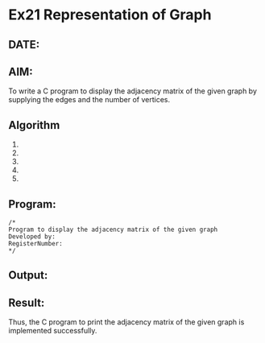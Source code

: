 # Ex21 Representation of Graph
## DATE:
## AIM:
To write a C program to display the adjacency matrix of the given graph by supplying the edges and the number of vertices.

## Algorithm
1. 
2. 
3. 
4.  
5.   

## Program:
```
/*
Program to display the adjacency matrix of the given graph
Developed by: 
RegisterNumber:  
*/
```

## Output:



## Result:
Thus, the C program to print the adjacency matrix of the given graph is implemented successfully.
